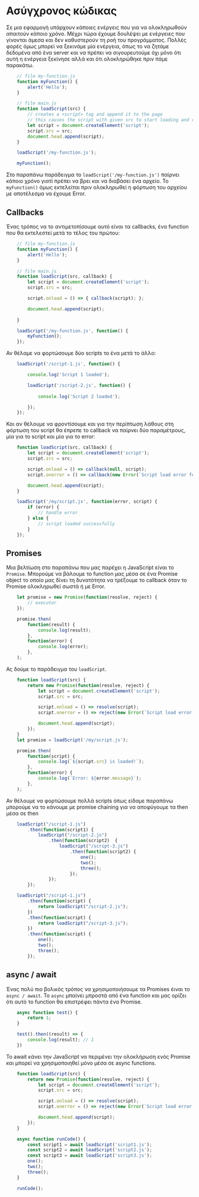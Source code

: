 # Ασύγχρονος κώδικας

Σε μια εφαρμογή υπάρχουν κάποιες ενέργεις που για να ολοκληρωθούν απαιτούν κάποιο χρόνο. Μέχρι τώρα έχουμε δουλέψει με ενέργειες που γίνονται άμεσα και δεν καθυστερούν τη ροή του προγράμματος. Πολλές φορές όμως μπορεί να ξεκινάμε μία ενέργεια, όπως το να ζητάμε δεδομένα από ένα server και να πρέπει να σιγουρευτούμε όχι μόνο ότι αυτή η ενέργεια ξεκίνησε αλλά και ότι ολοκληρώθηκε πριν πάμε παρακάτω.

```js
    // file my-function.js
    function myFunction() {
        alert('Hello');
    }

    // file main.js
    function loadScript(src) {
        // creates a <script> tag and append it to the page
        // this causes the script with given src to start loading and run when complete
        let script = document.createElement('script');
        script.src = src;
        document.head.append(script);
    }

    loadScript('/my-function.js');

    myFunction();
```

Στο παραπάνω παράδειγμα το `loadScript('/my-function.js')` παίρνει κάποιο χρόνο γιατί πρέπει να βρει και να διαβάσει ένα αρχείο. Το `myFunction()` όμως εκτελείται πριν ολοκληρωθεί η φόρτωση του αρχείου με αποτέλεσμα να έχουμε Error.

## Callbacks

Ένας τρόπος να το αντιμετοπίσουμε αυτό είναι τα callbacks, ένα function που θα εκτελεστεί μετά το τέλος του πρώτου:

```js
    // file my-function.js
    function myFunction() {
        alert('Hello');
    }

    // file main.js
    function loadScript(src, callback) {
        let script = document.createElement('script');
        script.src = src;

        script.onload = () => { callback(script); };

        document.head.append(script);
        
    }

    loadScript('/my-function.js', function() {
        myFunction();
    });

```

Αν θέλαμε να φορτώσουμε δύο scripts το ένα μετά το άλλο:

```js
    loadScript('/script-1.js', function() {

        console.log('Script 1 loaded');

        loadScript('/script-2.js', function() {
            
            console.log('Script 2 loaded');

        });
    });
```
Και αν θέλουμε να φροντίσουμε και για την περίπτωση λάθους στη φόρτωση του script θα έπρεπε το callback να παίρνει δύο παραμέτρους, μία για το script και μία για το error:

```js
    function loadScript(src, callback) {
        let script = document.createElement('script');
        script.src = src;

        script.onload = () => callback(null, script);
        script.onerror = () => callback(new Error(`Script load error for ${src}`));

        document.head.append(script);
    }

    loadScript('/my/script.js', function(error, script) {
        if (error) {
            // handle error
        } else {
            // script loaded successfully
        }
    });
```
## Promises 

Μια βελτίωση στο παραπάνω που μας παρέχει η JavaScript είναι το `Promise`. Μπορούμε να βάλουμε το function μας μέσα σε ένα Promise object το οποίο μας δίνει τη δυνατότητα να τρέξουμε το callback όταν το Promise ολοκληρωθεί σωστά ή με Error.

```js
    let promise = new Promise(function(resolve, reject) {
        // executor
    });

    promise.then(
        function(result) {
            console.log(result);
        },
        function(error) {
            console.log(error);
        },
    );
```

Ας δούμε το παράδειγμα του `loadScript`.

```js
    function loadScript(src) {
        return new Promise(function(resolve, reject) {
            let script = document.createElement('script');
            script.src = src;

            script.onload = () => resolve(script);
            script.onerror = () => reject(new Error(`Script load error for ${src}`));

            document.head.append(script);
        });
    }
    let promise = loadScript('/my/script.js');

    promise.then(
        function(script) {
            console.log(`${script.src} is loaded!`);
        },
        function(error) {
            console.log(`Error: ${error.message}`);
        },
    );

```

Αν θέλουμε να φορτώσουμε πολλά scripts όπως είδαμε παραπάνω μπορούμε να το κάνουμε με promise chaining για να αποφύγουμε τα then μέσα σε then

```js
    loadScript("/script-1.js")
        .then(function(script1) {
            loadScript("/script-2.js")
                .then(function(script2)  {
                    loadScript("/script-3.js")
                        .then(function(script2) {
                            one();
                            two();
                            three();
                        });
                });
        });
```

```js
    loadScript("/script-1.js")
        .then(function(script) {
            return loadScript("/script-2.js");
        })
        .then(function(script) {
            return loadScript("/script-3.js");
        })
        .then(function(script) {
            one();
            two();
            three();
        });
```

## async / await

Ένας πολύ πιο βολικός τρόπος να χρησιμοποιήσουμε τα Promises έιναι το `async / await`. Το `async` μπαίνει μπροστά από ένα function και μας ορίζει ότι αυτό το function θα επιστρέφει πάντα ένα Promise.

```js
    async function test() {
        return 1;
    }

    test().then((result) => {
        console.log(result); // 1
    })

```

Το await κάνει την JavaScript να περιμένει την ολοκλήρωση ενός Promise και μπορεί να χρησιμοποιηθεί μόνο μέσα σε async functions.

```js
    function loadScript(src) {
        return new Promise(function(resolve, reject) {
            let script = document.createElement('script');
            script.src = src;

            script.onload = () => resolve(script);
            script.onerror = () => reject(new Error(`Script load error for ${src}`));

            document.head.append(script);
        });
    }

    async function runCode() {
        const script1 = await loadScript('script1.js');
        const script2 = await loadScript('script2.js');
        const script3 = await loadScript('script3.js');
        one();
        two();
        three();
    }

    runCode();
```

